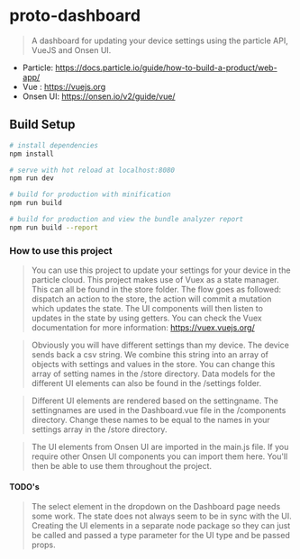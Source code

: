 # proto-dashboard

> A dashboard for updating your device settings using the particle API,
VueJS and Onsen UI.
* Particle: https://docs.particle.io/guide/how-to-build-a-product/web-app/
* Vue : https://vuejs.org
* Onsen UI: https://onsen.io/v2/guide/vue/

## Build Setup

``` bash
# install dependencies
npm install

# serve with hot reload at localhost:8080
npm run dev

# build for production with minification
npm run build

# build for production and view the bundle analyzer report
npm run build --report
```

### How to use this project

> You can use this project to update your settings for your device in the particle cloud.
> This project makes use of Vuex as a state manager. This can all be found in the store folder.
> The flow goes as followed: dispatch an action to the store, the action will commit a mutation which updates the state.
> The UI components will then listen to updates in the state by using getters.
> You can check the Vuex documentation for more information: https://vuex.vuejs.org/

> Obviously you will have different settings than my device. The device sends back a csv string. 
> We combine this string into an array of objects with settings and values in the store.
> You can change this array of setting names in the /store directory.
> Data models for the different UI elements can also be found in the /settings folder.

> Different UI elements are rendered based on the settingname.
> The settingnames are used in the Dashboard.vue file in the /components directory.
> Change these names to be equal to the names in your settings array in the /store directory.

> The UI elements from Onsen UI are imported in the main.js file.
> If you require other Onsen UI components you can import them here. 
> You'll then be able to use them throughout the project.

#### TODO's

> The select element in the dropdown on the Dashboard page needs some work.
> The state does not always seem to be in sync with the UI.
> Creating the UI elements in a separate node package so they can just be called and passed
> a type parameter for the UI type and be passed props.
